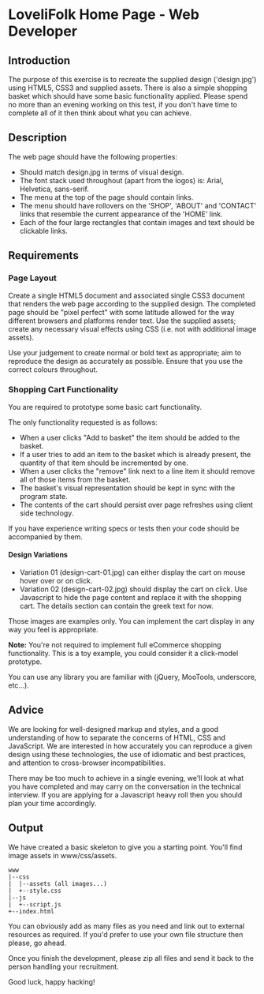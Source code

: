 LoveliFolk Home Page - Web Developer
====================================

Introduction
------------

The purpose of this exercise is to recreate the supplied design ('design.jpg') using HTML5, CSS3 and supplied assets. There is also a simple shopping basket which should have some basic functionality applied. Please spend no more than an evening working on this test, if you don't have time to complete all of it then think about what you can achieve.

Description
-----------

The web page should have the following properties:

* Should match design.jpg in terms of visual design. 
* The font stack used throughout (apart from the logos) is: Arial, Helvetica, sans-serif.
* The menu at the top of the page should contain links.
* The menu should have rollovers on the 'SHOP', 'ABOUT' and 'CONTACT' links that resemble the current appearance of the 'HOME' link.
* Each of the four large rectangles that contain images and text should be clickable links.

Requirements
------------

### Page Layout

Create a single HTML5 document and associated single CSS3 document that renders the web page according to the supplied design. The completed page should be "pixel perfect" with some latitude allowed for the way different browsers and platforms render text. Use the supplied assets; create any necessary visual effects using CSS (i.e. not with additional image assets).

Use your judgement to create normal or bold text as appropriate; aim to reproduce the design as accurately as possible. Ensure that you use the correct colours throughout. 

### Shopping Cart Functionality

You are required to prototype some basic cart functionality.

The only functionality requested is as follows:

* When a user clicks "Add to basket" the item should be added to the basket. 
* If a user tries to add an item to the basket which is already present, the quantity of that item should be incremented by one.
* When a user clicks the "remove" link next to a line item it should remove all of those items from the basket.
* The basket's visual representation should be kept in sync with the program state.
* The contents of the cart should persist over page refreshes using client side technology.

If you have experience writing specs or tests then your code should be accompanied by them.

#### Design Variations

* Variation 01 (design-cart-01.jpg) can either display the cart on mouse hover over or on click.
* Variation 02 (design-cart-02.jpg) should display the cart on click. Use Javascript to hide the page content and replace it with the shopping cart. The details section can contain the greek text for now.

Those images are examples only. You can implement the cart display in any way you feel is appropriate.

**Note:** You're not required to implement full eCommerce shopping functionality. This is a toy example, you could consider it a click-model prototype.

You can use any library you are familiar with (jQuery, MooTools, underscore, etc...).

Advice
------

We are looking for well-designed markup and styles, and a good understanding of how to separate the concerns of HTML, CSS and JavaScript. We are interested in how accurately you can reproduce a given design using these technologies, the use of idiomatic and best practices, and attention to cross-browser incompatibilities. 

There may be too much to achieve in a single evening, we'll look at what you have completed and may carry on the conversation in the technical interview. If you are applying for a Javascript heavy roll then you should plan your time accordingly.

Output
------

We have created a basic skeleton to give you a starting point. You'll find image assets in www/css/assets. 

	www
	|--css
	|  |--assets (all images...)
	|  +--style.css
	|--js
	|  +--script.js
	+--index.html
	

You can obviously add as many files as you need and link out to external resources as required. If you'd prefer to use your own file structure then please, go ahead.

Once you finish the development, please zip all files and send it back to the person handling your recruitment.

Good luck, happy hacking!


